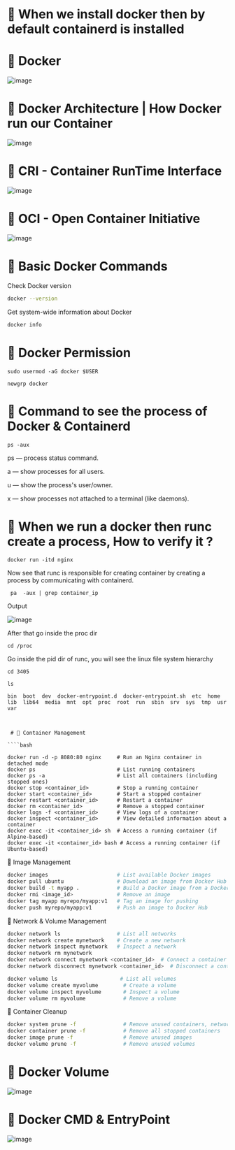 
# 🔹 When we install docker then by default containerd is installed

# 🔹 Docker 

![image](https://github.com/user-attachments/assets/045e822a-0eab-4db6-87b8-6180ed7954e6)

# 🔹 Docker Architecture | How Docker run our Container

![image](https://github.com/user-attachments/assets/cd082072-0973-4067-9e8f-69ee69084ea5)


# 🔹 CRI - Container RunTime Interface

![image](https://github.com/user-attachments/assets/1d17814e-17f7-4191-8e32-10959b465faa)


# 🔹 OCI - Open Container Initiative

![image](https://github.com/user-attachments/assets/02928399-ab18-48d4-87b7-1cb0359b42db)

# 🔹 Basic Docker Commands

Check Docker version

````bash
docker --version 
````

Get system-wide information about Docker

````bash
docker info  
````
# 🔹 Docker Permission

````
sudo usermod -aG docker $USER
````
````
newgrp docker
````

# 🔹 Command to see the process of Docker & Containerd

````
ps -aux
````

ps — process status command.

a — show processes for all users.

u — show the process's user/owner.

x — show processes not attached to a terminal (like daemons).



# 🔹 When we run a docker then runc create a process, How to verify it ?

`````
docker run -itd nginx
`````

 Now see that runc is responsible for creating container by creating a process by communicating with containerd.

`````
 pa  -aux | grep container_ip
`````
Output

![image](https://github.com/user-attachments/assets/6baea886-ce1d-4f0d-a4c9-7634792add03)


After that go inside the proc dir 

`````
cd /proc
`````

Go inside the pid dir of runc, you will see the linux file system hierarchy

`````
cd 3405
`````
`````
ls
`````
`````
bin  boot  dev	docker-entrypoint.d  docker-entrypoint.sh  etc	home  lib  lib64  media  mnt  opt  proc  root  run  sbin  srv  sys  tmp  usr  var
`````

````


 # 🔹 Container Management

````bash

docker run -d -p 8080:80 nginx     # Run an Nginx container in detached mode
docker ps                          # List running containers
docker ps -a                       # List all containers (including stopped ones)
docker stop <container_id>         # Stop a running container
docker start <container_id>        # Start a stopped container
docker restart <container_id>      # Restart a container
docker rm <container_id>           # Remove a stopped container
docker logs -f <container_id>      # View logs of a container
docker inspect <container_id>      # View detailed information about a container
docker exec -it <container_id> sh  # Access a running container (if Alpine-based)
docker exec -it <container_id> bash # Access a running container (if Ubuntu-based)

````

🔹 Image Management

````bash
docker images                      # List available Docker images
docker pull ubuntu                 # Download an image from Docker Hub
docker build -t myapp .            # Build a Docker image from a Dockerfile
docker rmi <image_id>              # Remove an image
docker tag myapp myrepo/myapp:v1   # Tag an image for pushing
docker push myrepo/myapp:v1        # Push an image to Docker Hub

````

🔹 Network & Volume Management

````bash
docker network ls                  # List all networks
docker network create mynetwork    # Create a new network
docker network inspect mynetwork   # Inspect a network
docker network rm mynetwork
docker network connect mynetwork <container_id>  # Connect a container to a network
docker network disconnect mynetwork <container_id>  # Disconnect a container

docker volume ls                    # List all volumes
docker volume create myvolume        # Create a volume
docker volume inspect myvolume       # Inspect a volume
docker volume rm myvolume            # Remove a volume

````

🔹 Container Cleanup

````bash
docker system prune -f               # Remove unused containers, networks, and images
docker container prune -f            # Remove all stopped containers
docker image prune -f                # Remove unused images
docker volume prune -f               # Remove unused volumes

````
# 🔹 Docker Volume

![image](https://github.com/user-attachments/assets/258bee5e-fb2b-436e-b9fe-93effd8fba82)


# 🔹 Docker CMD & EntryPoint

![image](https://github.com/user-attachments/assets/aaf94b57-a480-4ffa-a0fb-8187d16849c5)



